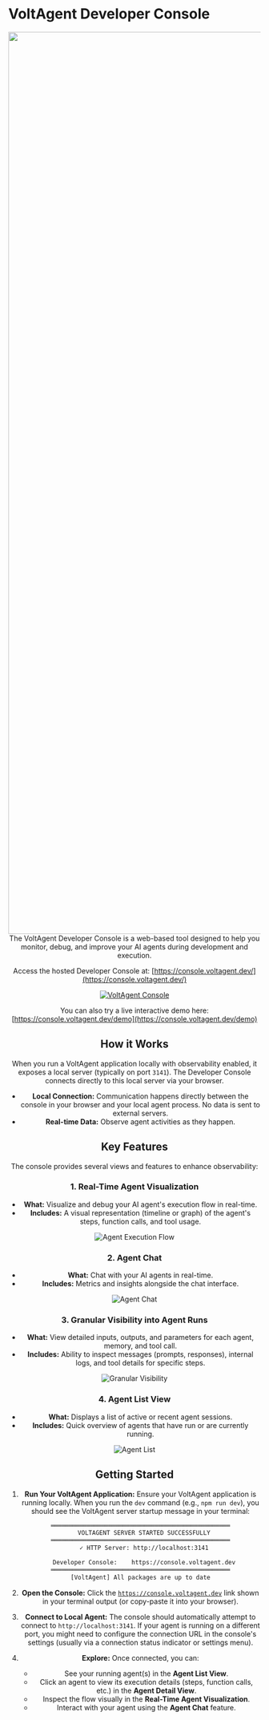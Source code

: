 # VoltAgent Developer Console

<div align="center">
<a href="https://voltagent.dev/">
<img width="1800" alt="435380213-b6253409-8741-462b-a346-834cd18565a9" src="https://github.com/user-attachments/assets/452a03e7-eeda-4394-9ee7-0ffbcf37245c" />
</a>

<br/>
The VoltAgent Developer Console is a web-based tool designed to help you monitor, debug, and improve your AI agents during development and execution.

Access the hosted Developer Console at: [https://console.voltagent.dev/](https://console.voltagent.dev/)

[![VoltAgent Console](https://cdn.voltagent.dev/readme/demo.gif)](https://console.voltagent.dev/)

You can also try a live interactive demo here: [https://console.voltagent.dev/demo](https://console.voltagent.dev/demo)

## How it Works

When you run a VoltAgent application locally with observability enabled, it exposes a local server (typically on port `3141`). The Developer Console connects directly to this local server via your browser.

- **Local Connection:** Communication happens directly between the console in your browser and your local agent process. No data is sent to external servers.
- **Real-time Data:** Observe agent activities as they happen.

## Key Features

The console provides several views and features to enhance observability:

### 1. Real-Time Agent Visualization

- **What:** Visualize and debug your AI agent's execution flow in real-time.
- **Includes:** A visual representation (timeline or graph) of the agent's steps, function calls, and tool usage.

![Agent Execution Flow](https://voltagent.dev/assets/images/flow-detail-2-c4c4ca27d006e4009e839085ade72aa2.png)

### 2. Agent Chat

- **What:** Chat with your AI agents in real-time.
- **Includes:** Metrics and insights alongside the chat interface.

![Agent Chat](https://voltagent.dev/assets/images/agent-chat-e82e7cc25ac016e34a79acbe3eab03c3.png)

### 3. Granular Visibility into Agent Runs

- **What:** View detailed inputs, outputs, and parameters for each agent, memory, and tool call.
- **Includes:** Ability to inspect messages (prompts, responses), internal logs, and tool details for specific steps.

![Granular Visibility](https://voltagent.dev/assets/images/flow-detail-2-c4c4ca27d006e4009e839085ade72aa2.png)

### 4. Agent List View

- **What:** Displays a list of active or recent agent sessions.
- **Includes:** Quick overview of agents that have run or are currently running.

![Agent List](https://voltagent.dev/assets/images/agent-list-ae1bd33ed5131e10beb861e07c416613.png)

## Getting Started

1.  **Run Your VoltAgent Application:** Ensure your VoltAgent application is running locally. When you run the `dev` command (e.g., `npm run dev`), you should see the VoltAgent server startup message in your terminal:

    ```bash
    ══════════════════════════════════════════════════
      VOLTAGENT SERVER STARTED SUCCESSFULLY
    ══════════════════════════════════════════════════
      ✓ HTTP Server: http://localhost:3141

      Developer Console:    https://console.voltagent.dev
    ══════════════════════════════════════════════════
    [VoltAgent] All packages are up to date
    ```

2.  **Open the Console:** Click the [`https://console.voltagent.dev`](https://console.voltagent.dev) link shown in your terminal output (or copy-paste it into your browser).

3.  **Connect to Local Agent:** The console should automatically attempt to connect to `http://localhost:3141`. If your agent is running on a different port, you might need to configure the connection URL in the console's settings (usually via a connection status indicator or settings menu).

4.  **Explore:** Once connected, you can:
    - See your running agent(s) in the **Agent List View**.
    - Click an agent to view its execution details (steps, function calls, etc.) in the **Agent Detail View**.
    - Inspect the flow visually in the **Real-Time Agent Visualization**.
    - Interact with your agent using the **Agent Chat** feature.
